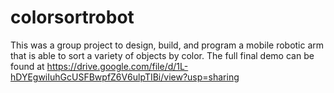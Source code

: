 # colorsortrobot
This was a group project to design, build, and program a mobile robotic arm that is able to sort a variety of objects by color. The full final demo can be found at https://drive.google.com/file/d/1L-hDYEgwiIuhGcUSFBwpfZ6V6ulpTIBi/view?usp=sharing

